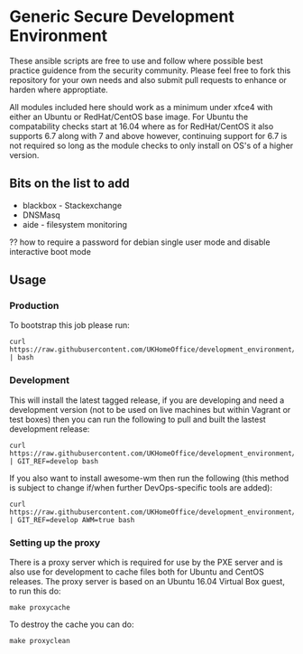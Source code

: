 # Generic Secure Development Environment

These ansible scripts are free to use and follow where possible best practice guidence from the security community. Please feel free to fork this repository for your own needs and also submit pull requests to enhance or harden where approptiate.

All modules included here should work as a minimum under xfce4 with either an Ubuntu or RedHat/CentOS base image. For Ubuntu the compatability checks start at 16.04 where as for RedHat/CentOS it also supports 6.7 along with 7 and above however, continuing support for 6.7 is not required so long as the module checks to only install on OS's of a higher version.


## Bits on the list to add

* blackbox - Stackexchange
* DNSMasq 
* aide - filesystem monitoring

?? how to require a password for debian single user mode and disable interactive boot mode


## Usage

### Production

To bootstrap this job please run:

```
curl https://raw.githubusercontent.com/UKHomeOffice/development_environment/master/ansible/install.sh | bash
```

### Development

This will install the latest tagged release, if you are developing and need a development version (not to be used on live machines but within Vagrant or test boxes) then you can run the following to pull and built the lastest development release:

```
curl https://raw.githubusercontent.com/UKHomeOffice/development_environment/develop/ansible/install.sh | GIT_REF=develop bash
```

If you also want to install awesome-wm then run the following (this method is subject to change if/when further DevOps-specific tools are added):

```
curl https://raw.githubusercontent.com/UKHomeOffice/development_environment/develop/ansible/install.sh | GIT_REF=develop AWM=true bash
```

### Setting up the proxy
There is a proxy server which is required for use by the PXE server and is also use for development to cache files both for Ubuntu and CentOS releases. The proxy server is based on an Ubuntu 16.04 Virtual Box guest, to run this do:

```
make proxycache
```

To destroy the cache you can do:

```
make proxyclean
```

